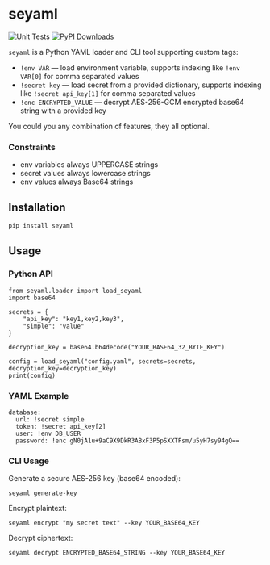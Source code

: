 # seyaml

![Unit Tests](https://github.com/grakn/seyaml/actions/workflows/test.yaml/badge.svg?branch=main)
[![PyPI Downloads](https://static.pepy.tech/badge/seyaml)](https://pepy.tech/projects/seyaml)

`seyaml` is a Python YAML loader and CLI tool supporting custom tags:

- `!env VAR` — load environment variable, supports indexing like `!env VAR[0]` for comma separated values
- `!secret key` — load secret from a provided dictionary, supports indexing like `!secret api_key[1]` for comma separated values
- `!enc ENCRYPTED_VALUE` — decrypt AES-256-GCM encrypted base64 string with a provided key

You could you any combination of features, they all optional.

### Constraints
* env variables always UPPERCASE strings
* secret values always lowercase strings
* env values always Base64 strings

## Installation

```bash
pip install seyaml
```

## Usage

### Python API
```
from seyaml.loader import load_seyaml
import base64

secrets = {
    "api_key": "key1,key2,key3",
    "simple": "value"
}

decryption_key = base64.b64decode("YOUR_BASE64_32_BYTE_KEY")

config = load_seyaml("config.yaml", secrets=secrets, decryption_key=decryption_key)
print(config)
```

### YAML Example
```
database:
  url: !secret simple
  token: !secret api_key[2]
  user: !env DB_USER
  password: !enc gN0jA1u+9aC9X9DkR3ABxF3P5pSXXTFsm/u5yH7sy94gQ==
```

### CLI Usage

Generate a secure AES-256 key (base64 encoded):

```
seyaml generate-key
```

Encrypt plaintext:

```
seyaml encrypt "my secret text" --key YOUR_BASE64_KEY
```

Decrypt ciphertext:

```
seyaml decrypt ENCRYPTED_BASE64_STRING --key YOUR_BASE64_KEY
```
